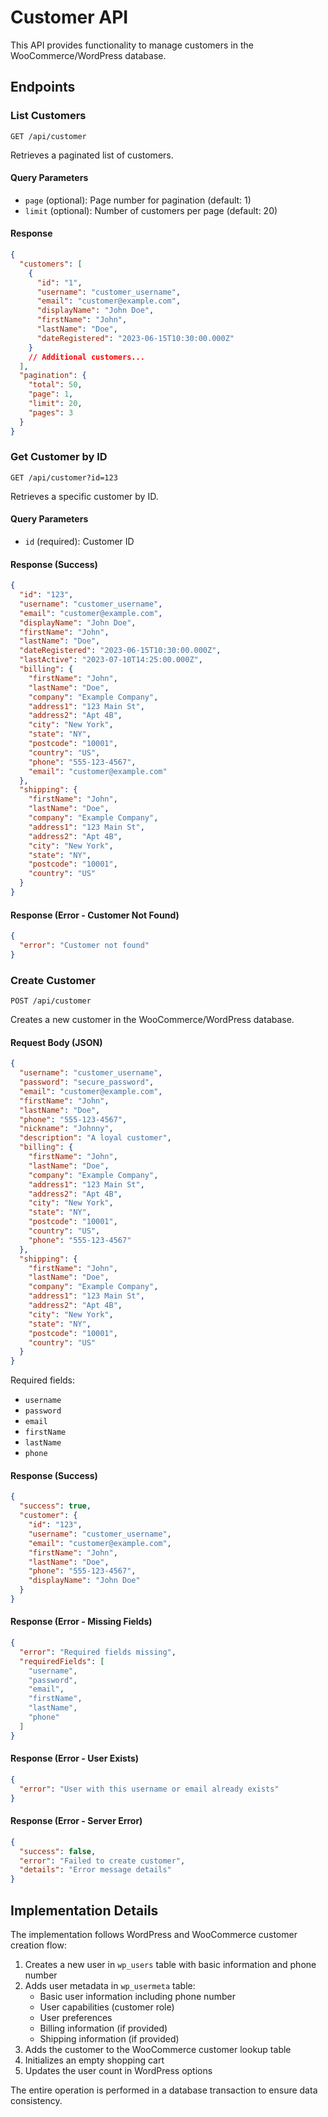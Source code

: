 # Customer API

This API provides functionality to manage customers in the WooCommerce/WordPress database.

## Endpoints

### List Customers

`GET /api/customer`

Retrieves a paginated list of customers.

#### Query Parameters

- `page` (optional): Page number for pagination (default: 1)
- `limit` (optional): Number of customers per page (default: 20)

#### Response

```json
{
  "customers": [
    {
      "id": "1",
      "username": "customer_username",
      "email": "customer@example.com",
      "displayName": "John Doe",
      "firstName": "John",
      "lastName": "Doe",
      "dateRegistered": "2023-06-15T10:30:00.000Z"
    }
    // Additional customers...
  ],
  "pagination": {
    "total": 50,
    "page": 1,
    "limit": 20,
    "pages": 3
  }
}
```

### Get Customer by ID

`GET /api/customer?id=123`

Retrieves a specific customer by ID.

#### Query Parameters

- `id` (required): Customer ID

#### Response (Success)

```json
{
  "id": "123",
  "username": "customer_username",
  "email": "customer@example.com",
  "displayName": "John Doe",
  "firstName": "John",
  "lastName": "Doe",
  "dateRegistered": "2023-06-15T10:30:00.000Z",
  "lastActive": "2023-07-10T14:25:00.000Z",
  "billing": {
    "firstName": "John",
    "lastName": "Doe",
    "company": "Example Company",
    "address1": "123 Main St",
    "address2": "Apt 4B",
    "city": "New York",
    "state": "NY",
    "postcode": "10001",
    "country": "US",
    "phone": "555-123-4567",
    "email": "customer@example.com"
  },
  "shipping": {
    "firstName": "John",
    "lastName": "Doe",
    "company": "Example Company",
    "address1": "123 Main St",
    "address2": "Apt 4B",
    "city": "New York",
    "state": "NY",
    "postcode": "10001",
    "country": "US"
  }
}
```

#### Response (Error - Customer Not Found)

```json
{
  "error": "Customer not found"
}
```

### Create Customer

`POST /api/customer`

Creates a new customer in the WooCommerce/WordPress database.

#### Request Body (JSON)

```json
{
  "username": "customer_username",
  "password": "secure_password",
  "email": "customer@example.com",
  "firstName": "John",
  "lastName": "Doe",
  "phone": "555-123-4567",
  "nickname": "Johnny",
  "description": "A loyal customer",
  "billing": {
    "firstName": "John",
    "lastName": "Doe",
    "company": "Example Company",
    "address1": "123 Main St",
    "address2": "Apt 4B",
    "city": "New York",
    "state": "NY",
    "postcode": "10001",
    "country": "US",
    "phone": "555-123-4567"
  },
  "shipping": {
    "firstName": "John",
    "lastName": "Doe",
    "company": "Example Company",
    "address1": "123 Main St",
    "address2": "Apt 4B",
    "city": "New York",
    "state": "NY",
    "postcode": "10001",
    "country": "US"
  }
}
```

Required fields:

- `username`
- `password`
- `email`
- `firstName`
- `lastName`
- `phone`

#### Response (Success)

```json
{
  "success": true,
  "customer": {
    "id": "123",
    "username": "customer_username",
    "email": "customer@example.com",
    "firstName": "John",
    "lastName": "Doe",
    "phone": "555-123-4567",
    "displayName": "John Doe"
  }
}
```

#### Response (Error - Missing Fields)

```json
{
  "error": "Required fields missing",
  "requiredFields": [
    "username",
    "password",
    "email",
    "firstName",
    "lastName",
    "phone"
  ]
}
```

#### Response (Error - User Exists)

```json
{
  "error": "User with this username or email already exists"
}
```

#### Response (Error - Server Error)

```json
{
  "success": false,
  "error": "Failed to create customer",
  "details": "Error message details"
}
```

## Implementation Details

The implementation follows WordPress and WooCommerce customer creation flow:

1. Creates a new user in `wp_users` table with basic information and phone number
2. Adds user metadata in `wp_usermeta` table:
   - Basic user information including phone number
   - User capabilities (customer role)
   - User preferences
   - Billing information (if provided)
   - Shipping information (if provided)
3. Adds the customer to the WooCommerce customer lookup table
4. Initializes an empty shopping cart
5. Updates the user count in WordPress options

The entire operation is performed in a database transaction to ensure data consistency.

